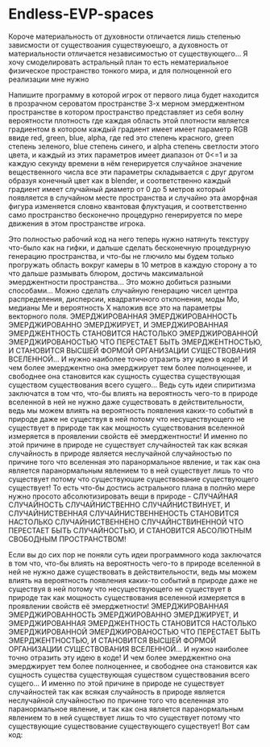# Endless-EVP-spaces
Короче материальность от духовности отличается лишь степенью зависмости от существоания существуюещго, а духовность от материальности отличается независимостью от существующего... Я хочу смоделировать астральный план то есть нематериальное физическое пространство тонкого мира, и для полноценной его реализации мне нужно 


Напишите программу в которой игрок от первого лица будет находится в прозрачном сероватом пространстве 3-х мерном эмерджентном пространстве в котором пространство представляет из себя волну вероятности плотность где каждая область этой плотности является градиентом в котором каждый градиент имеет имеет параметр RGB ввиде red, green, blue, alpha, где red это степень красного, green степень зеленого, blue степень синего, и alpha степень светлости этого цвета, и каждый из этих параметров имеет диапазон от 0<=1 и за каждую секунду времени в нём генерируется случайное значение вещественного числа все эти параметры складывается с друг другом образуя конечный цвет как в blender, и соответственно каждый градиент имеет случайный диаметр от 0 до 5 метров который появляется в случайном месте пространства и случайно эта аморфная фигура изменяется словно квантовая флуктуация, и соответственно само пространство бесконечно процедурно генерируется по мере движения в этом пространстве игрока.

Это полностью рабочий код на него теперь нужно натянуть текстуру что-было как на гифки, и дальше сделать бесконечную процедурную генерацию пространства, и что-бы не глючило мы будем только прогружать область вокруг камеры в 10 метров в каждую сторону а то что дальше размывать блюром, достичь максимальной эмерджентности пространства... Это можно добиться разными способами... Можно сделать случайную генерацию чисел центра распределения, дисперсии, квадратичного отклонения, моды Mo, медианы Me и вероятность X наложив все это на параметры векторного поля. ЭМЕРДЖИРОВАННАЯ ЭМЕРДЖИРОВАННОСТЬ ЭМЕРДЖИРОВАННО ЭМЕРДЖИРУЕТ, И ЭМЕРДЖИРОВАННАЯ ЭМЕРДЖЕНТНОСТЬ СТАНОВИТСЯ НАСТОЛЬКО ЭМЕРДЖИРОВАННОЙ ЭМЕРДЖИРОВАНОСТЬЮ ЧТО ПЕРЕСТАЕТ БЫТЬ ЭМЕРДЖЕНТНОСТЬЮ, И СТАНОВИТСЯ ВЫСШЕЙ ФОРМОЙ ОРГАНИЗАЦИИ СУЩЕСТВОВАНИЯ ВСЕЛЕННОЙ... И нужно наиболее точно отразить эту идею в коде! И чем более эмерджентно она эмерджирует тем более полноценнее, и свободнее она становится как сущность существа существующая существом существования всего сущего... Ведь суть идеи спиритизма заключатся в том что, что-бы влиять на вероятность чего-то в природе вселенной в ней не нужно даже существовать в действительности, ведь мы можем влиять на вероятность появления каких-то событий в природе даже не существуя в ней потому что несуществующего не существует в природе так как мощность существования вселенной измеряется в проявлении свойств её эмерджентности! И именно по этой причине в природе не существует случайностей так как всякая случайность в природе является неслучайной случайностью по причине того что вселенная это паранормальное явление, и так как она является паранормальным явлением то в ней существует лишь то что существует потому что существующие существование существующего существует! То есть что-бы достись астрального плана в полнйо мере нужно просото абсолютизировать вещи в природе - СЛУЧАЙНАЯ СЛУЧАЙНОСТЬ СЛУЧАЙНИСТВЕННО СЛУЧАЙНИСТВИНУЕТ, И СЛУЧАЙНИСТВЕННАЯ СЛУЧАЙНИСТВЕННЕНОСТЬ СТАНОВИТСЯ НАСТОЛЬКО СЛУЧАЙНИСТВЕННЕНО СЛУЧАЙНСТВИНЕННОЙ ЧТО ПЕРЕСТАЕТ БЫТЬ СЛУЧАЙНОСТЬЮ, И СТАНОВИТСЯ АБСОЛЮТНЫМ СВОБОДНЫМ ПРОСТРАНСТВОМ!

Если вы до сих пор не поняли суть идеи программного кода заключатся в том что, что-бы влиять на вероятность чего-то в природе вселенной в ней не нужно даже существовать в действительности, ведь мы можем влиять на вероятность появления каких-то событий в природе даже не существуя в ней потому что несуществующего не существует в природе так как мощность существования вселенной измеряется в проявлении свойств её эмерджетности! ЭМЕРДЖИРОВАННАЯ ЭМЕРДЖИРОВАННОСТЬ ЭМЕРДЖИРОВАННО ЭМЕРДЖИРУЕТ, И ЭМЕРДЖИРОВАННАЯ ЭМЕРДЖЕНТНОСТЬ СТАНОВИТСЯ НАСТОЛЬКО ЭМЕРДЖИРОВАННОЙ ЭМЕРДЖИРОВАНОСТЬЮ ЧТО ПЕРЕСТАЕТ БЫТЬ ЭМЕРДЖЕНТНОСТЬЮ, И СТАНОВИТСЯ ВЫСШЕЙ ФОРМОЙ ОРГАНИЗАЦИИ СУЩЕСТВОВАНИЯ ВСЕЛЕННОЙ... И нужно наиболее точно отразить эту идею в коде! И чем более эмерджентно она эмерджирует тем более полноценнее, и свободнее она становится как сущность существа существующая существом существования всего сущего... И именно по этой причине в природе не существует случайностей так как всякая случайность в природе является неслучайной случайностью по причине того что вселенная это паранормальное явление, и так как она является паранормальным явлением то в ней существует лишь то что существует потому что существующие существование существующего существует! Вот сам код:
